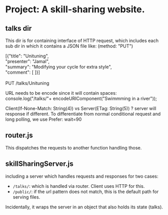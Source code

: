 # Project: A skill-sharing website.

## talks dir
This dir is for containing interface of HTTP request, which includes each sub
dir in which it contains a JSON file like: (method: "PUT")

[{"title": "Unituning", <br />
  "presenter": "Jamal", <br />
  "summary": "Modifying your cycle for extra style", <br />
  "comment": [ ]}] <br />
<br />
PUT /talks/Unituning

URL needs to be encode since it will contain spaces: <br />
console.log("/talks/"+ encodeURIComponent("Swimmming in a river"));

Client(If-None-Match: String(4)) vs Server(ETag: String(5)) ? server will
response if different. To differentiate from normal conditional request
and long polling, we use Prefer: wait=90

## router.js
This dispatches the requests to another function handling those.

## skillSharingServer.js
including a server which handles requests and responses for two cases:

* `/talks/`: which is handled via router. Client uses HTTP for this.
* `/public/`: if the url pattern does not match, this is the default path for serving files.

Incidentally, it wraps the server in an object that also holds its state (talks).
